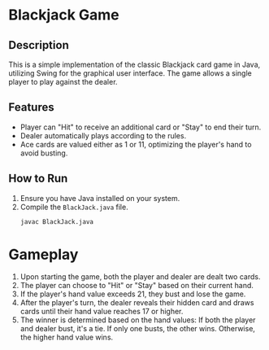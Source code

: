 # Blackjack Game

## Description
This is a simple implementation of the classic Blackjack card game in Java, utilizing Swing for the graphical user interface. The game allows a single player to play against the dealer.

## Features
- Player can "Hit" to receive an additional card or "Stay" to end their turn.
- Dealer automatically plays according to the rules.
- Ace cards are valued either as 1 or 11, optimizing the player's hand to avoid busting.

## How to Run
1. Ensure you have Java installed on your system.
2. Compile the `BlackJack.java` file.
   ```bash
   javac BlackJack.java
   ```
# Gameplay
1. Upon starting the game, both the player and dealer are dealt two cards.
2. The player can choose to "Hit" or "Stay" based on their current hand.
3. If the player's hand value exceeds 21, they bust and lose the game.
4. After the player's turn, the dealer reveals their hidden card and draws cards until their hand value reaches 17 or higher.
5. The winner is determined based on the hand values:
      If both the player and dealer bust, it's a tie.
      If only one busts, the other wins.
      Otherwise, the higher hand value wins.
